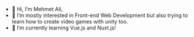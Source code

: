 - 👋 Hi, I’m Mehmet Ali,
- 👀 I’m mostly interested in Front-end Web Development but also trying to learn how to create video games with unity too.
- 🌱 I’m currently learning Vue.js and Nuxt.js!

<!---
MehmetAliKOCAL/MehmetAliKOCAL is a ✨ special ✨ repository because its `README.md` (this file) appears on your GitHub profile.
You can click the Preview link to take a look at your changes.
--->
